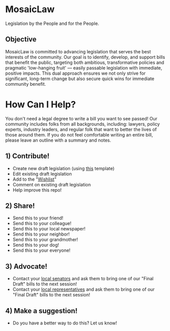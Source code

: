 # MosaicLaw
Legislation by the People and for the People.

## Objective
MosaicLaw is committed to advancing legislation that serves the best interests of the community. Our goal is to identify, develop, and support bills that benefit the public, targeting both ambitious, transformative policies and pragmatic 'low-hanging fruit' — easily passable legislation with immediate, positive impacts. This dual approach ensures we not only strive for significant, long-term change but also secure quick wins for immediate community benefit.

# How Can I Help?
You don't need a legal degree to write a bill you want to see passed! Our community includes folks from all backgrounds, including: lawyers, policy experts, industry leaders, and regular folk that want to better the lives of those around them. If you do not feel comfortable writing an entire bill, please leave an outline with a summary and notes. 

## 1) Contribute!
* Create new draft legislation (using [this](/Examples/README.md) template)
* Edit existing draft legislation
* Add to the "[Wishlist](/Top%20Issues#Wishlist)"
* Comment on existing draft legislation
* Help improve this repo!

## 2) Share!
* Send this to your friend!
* Send this to your colleague!
* Send this to your local newspaper!
* Send this to your neighbor!
* Send this to your grandmother!
* Send this to your dog!
* Send this to your everyone!

## 3) Advocate!
* Contact your [local senators](/Advocate#representative-lookup) and ask them to bring one of our "Final Draft" bills to the next session!
* Contact your [local representatives](/Advocate#representative-lookup) and ask them to bring one of our "Final Draft" bills to the next session!

## 4) Make a suggestion!
* Do you have a better way to do this? Let us know!

<br>
